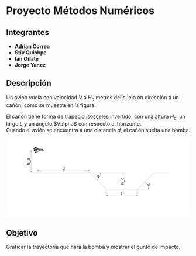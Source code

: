 # Proyecto Métodos Numéricos

## Integrantes
- **Adrian Correa**  
- **Stiv Quishpe**  
- **Ian Oñate**  
- **Jorge Yanez**

## Descripción
Un avión vuela con velocidad $V$ a $H_a$ metros del suelo en dirección a un cañón, como se muestra en la figura.  

El cañón tiene forma de trapecio isósceles invertido, con una altura $H_c$, un largo $L$ y un ángulo $\\alpha$ con respecto al horizonte.  
Cuando el avión se encuentra a una distancia $d$, el cañón suelta una bomba.  

![Cañón y trayectoria del avión](im2.png)

## Objetivo
Graficar la trayectoria que hara la bomba y mostrar el punto de impacto.


